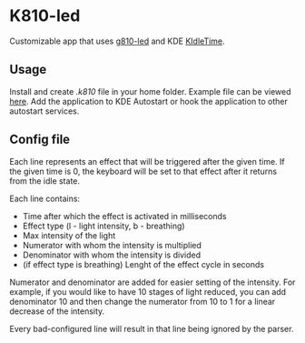 # K810-led
Customizable app that uses [g810-led](https://github.com/MatMoul/g810-led) and KDE [KIdleTime](https://github.com/KDE/kidletime).

## Usage
Install and create *.k810* file in your home folder. Example file can be viewed [here](example.k810).
Add the application to KDE Autostart or hook the application to other autostart services.

## Config file
Each line represents an effect that will be triggered after the given time. If the given time is 0, the keyboard will be set to that effect after it returns from the idle state.

Each line contains:
- Time after which the effect is activated in milliseconds
- Effect type (l - light intensity, b - breathing)
- Max intensity of the light
- Numerator with whom the intensity is multiplied
- Denominator with whom the intensity is divided
- (if effect type is breathing) Lenght of the effect cycle in seconds

Numerator and denominator are added for easier setting of the intensity. For example, if you would like to have 10 stages of light reduced, you can add denominator 10 and then change the numerator from 10 to 1 for a linear decrease of the intensity.

Every bad-configured line will result in that line being ignored by the parser.
